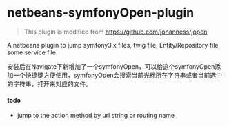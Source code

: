 # netbeans-symfonyOpen-plugin

> This plugin is modified from https://github.com/johanness/jopen


A netbeans plugin to jump symfony3.x files, twig file, Entity/Repository file, some service file.

安装后在Navigate下新增加了一个symfonyOpen，可以给这个symfonyOpen添加一个快捷键方便使用，symfonyOpen会搜索当前光标所在字符串或者当前选中的字符串，打开来对应的文件。

#### todo

- jump to the action method by url string or routing name

